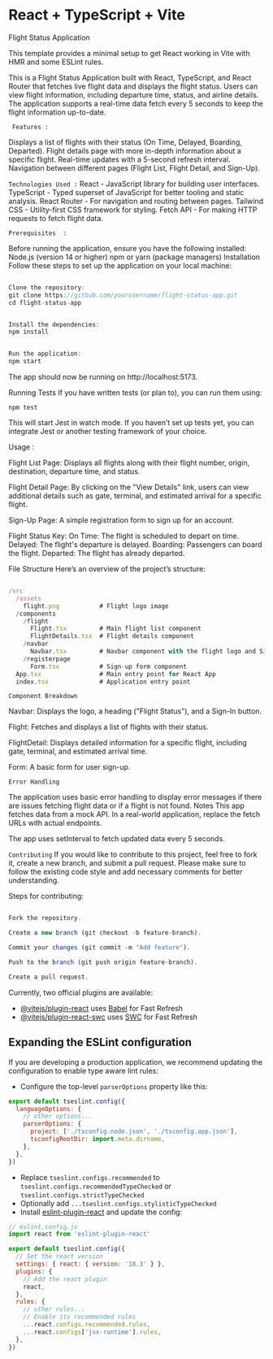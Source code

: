 # React + TypeScript + Vite
Flight Status Application

This template provides a minimal setup to get React working in Vite with HMR and some ESLint rules.

This is a Flight Status Application built with React, TypeScript, and React Router that fetches live flight data and displays the flight status. Users can view flight information, including departure time, status, and airline details. The application supports a real-time data fetch every 5 seconds to keep the flight information up-to-date.

`  Features : `

Displays a list of flights with their status (On Time, Delayed, Boarding, Departed).
Flight details page with more in-depth information about a specific flight.
Real-time updates with a 5-second refresh interval.
Navigation between different pages (Flight List, Flight Detail, and Sign-Up).


` Technologies Used : `
React - JavaScript library for building user interfaces.
TypeScript - Typed superset of JavaScript for better tooling and static analysis.
React Router - For navigation and routing between pages.
Tailwind CSS - Utility-first CSS framework for styling.
Fetch API - For making HTTP requests to fetch flight data.

` Prerequisites  : `

Before running the application, ensure you have the following installed:
Node.js (version 14 or higher)
npm or yarn (package managers)
Installation
Follow these steps to set up the application on your local machine:

```js

Clone the repository:
git clone https://github.com/yourusername/flight-status-app.git
cd flight-status-app
```

```js

Install the dependencies:
npm install
```

```js

Run the application:
npm start
```

The app should now be running on http://localhost:5173.

Running Tests
If you have written tests (or plan to), you can run them using:

` npm test `

This will start Jest in watch mode. If you haven’t set up tests yet, you can integrate Jest or another testing framework of your choice.

Usage :

Flight List Page: Displays all flights along with their flight number, origin, destination, departure time, and status.

Flight Detail Page: By clicking on the "View Details" link, users can view additional details such as gate, terminal, and estimated arrival for a specific flight.

Sign-Up Page: A simple registration form to sign up for an account.

Flight Status Key:
On Time: The flight is scheduled to depart on time.
Delayed: The flight's departure is delayed.
Boarding: Passengers can board the flight.
Departed: The flight has already departed.

File Structure
Here’s an overview of the project’s structure:
```js

/src
  /assets
    flight.png           # Flight logo image
  /components
    /flight
      Flight.tsx         # Main flight list component
      FlightDetails.tsx  # Flight details component
    /navbar
      Navbar.tsx         # Navbar component with the flight logo and Sign-In button
    /registerpage
      Form.tsx           # Sign-up form component
  App.tsx                # Main entry point for React App
  index.tsx              # Application entry point

```

` Component Breakdown `

Navbar: Displays the logo, a heading ("Flight Status"), and a Sign-In button.

Flight: Fetches and displays a list of flights with their status.

FlightDetail: Displays detailed information for a specific flight, including gate, terminal, and estimated arrival time.

Form: A basic form for user sign-up.

` Error Handling `

The application uses basic error handling to display error messages if there are issues fetching flight data or if a flight is not found.
Notes
This app fetches data from a mock API. In a real-world application, replace the fetch URLs with actual endpoints.

The app uses setInterval to fetch updated data every 5 seconds.

` Contributing `
If you would like to contribute to this project, feel free to fork it, create a new branch, and submit a pull request. Please make sure to follow the existing code style and add necessary comments for better understanding.

Steps for contributing:
```js

Fork the repository.

Create a new branch (git checkout -b feature-branch).

Commit your changes (git commit -m "Add feature").

Push to the branch (git push origin feature-branch).

Create a pull request.
```

Currently, two official plugins are available:

- [@vitejs/plugin-react](https://github.com/vitejs/vite-plugin-react/blob/main/packages/plugin-react/README.md) uses [Babel](https://babeljs.io/) for Fast Refresh
- [@vitejs/plugin-react-swc](https://github.com/vitejs/vite-plugin-react-swc) uses [SWC](https://swc.rs/) for Fast Refresh

## Expanding the ESLint configuration

If you are developing a production application, we recommend updating the configuration to enable type aware lint rules:

- Configure the top-level `parserOptions` property like this:

```js
export default tseslint.config({
  languageOptions: {
    // other options...
    parserOptions: {
      project: ['./tsconfig.node.json', './tsconfig.app.json'],
      tsconfigRootDir: import.meta.dirname,
    },
  },
})
```

- Replace `tseslint.configs.recommended` to `tseslint.configs.recommendedTypeChecked` or `tseslint.configs.strictTypeChecked`
- Optionally add `...tseslint.configs.stylisticTypeChecked`
- Install [eslint-plugin-react](https://github.com/jsx-eslint/eslint-plugin-react) and update the config:

```js
// eslint.config.js
import react from 'eslint-plugin-react'

export default tseslint.config({
  // Set the react version
  settings: { react: { version: '18.3' } },
  plugins: {
    // Add the react plugin
    react,
  },
  rules: {
    // other rules...
    // Enable its recommended rules
    ...react.configs.recommended.rules,
    ...react.configs['jsx-runtime'].rules,
  },
})
```

